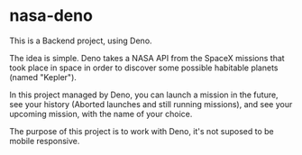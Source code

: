 # nasa-deno
This is a Backend project, using Deno.

The idea is simple. Deno takes a NASA API from the SpaceX missions that took place in space
in order to discover some possible habitable planets (named "Kepler").

In this project managed by Deno, you can launch a mission in the future, see your history (Aborted launches and still running missions),
and see your upcoming mission, with the name of your choice.

The purpose of this project is to work with Deno, it's not suposed to be mobile responsive.
